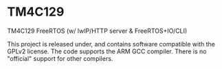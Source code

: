 TM4C129
=======

TM4C129 FreeRTOS (w/ lwIP/HTTP server &amp; FreeRTOS+IO/CLI)

This project is released under, and contains software compatible with the GPLv2 license.
The code supports the ARM GCC compiler. There is no "official" support for other compilers.
